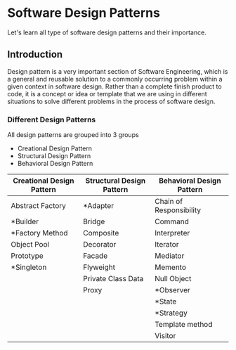 # Software Design Patterns
Let's learn all type of software design patterns and their importance.

## Introduction
Design pattern is a very important section of Software Engineering, which is a general and reusable solution to a commonly occurring problem within a given context in software design. Rather than a complete finish product to code, it is a concept or idea or template that we are using in different situations to solve different problems in the process of software design.

### Different Design Patterns
All design patterns are grouped into 3 groups
* Creational Design Pattern
* Structural Design Pattern
* Behavioral Design Pattern

| Creational Design Pattern | Structural Design Pattern | Behavioral Design Pattern |
| ------------------------- | ------------------------- | ------------------------- |
| Abstract Factory | *Adapter | Chain of Responsibility |
| *Builder | Bridge | Command |
| *Factory Method | Composite | Interpreter |
| Object Pool | Decorator | Iterator |
| Prototype | Facade | Mediator |
| *Singleton | Flyweight | Memento |
|  | Private Class Data | Null Object |
|  | Proxy | *Observer |
|  |  | *State |
|  |  | *Strategy |
|  |  | Template method |
|  |  | Visitor |

